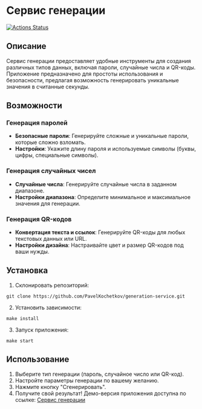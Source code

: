 # Сервис генерации
[![Actions Status](https://github.com/PavelKochetkov/generation-service/actions/workflows/deploy.yml/badge.svg)](https://github.com/PavelKochetkov/generation-service/actions)

## Описание
Сервис генерации предоставляет удобные инструменты для создания различных типов данных, включая пароли, случайные числа и QR-коды. Приложение предназначено для простоты использования и безопасности, предлагая возможность генерировать уникальные значения в считанные секунды.

## Возможности

### Генерация паролей
- <strong>Безопасные пароли</strong>: Генерируйте сложные и уникальные пароли, которые сложно взломать.
- <strong>Настройки</strong>: Укажите длину пароля и используемые символы (буквы, цифры, специальные символы).

### Генерация случайных чисел
- <strong>Случайные числа</strong>: Генерируйте случайные числа в заданном диапазоне.
- <strong>Настройки диапазона</strong>: Определите минимальное и максимальное значения для генерации.

### Генерация QR-кодов
- <strong>Конвертация текста и ссылок</strong>: Генерируйте QR-коды для любых текстовых данных или URL.
- <strong>Настройки дизайна</strong>: Настраивайте цвет и размер QR-кодов под ваши нужды.

## Установка
1. Склонировать репозиторий:

```
git clone https://github.com/PavelKochetkov/generation-service.git
```
2. Установить зависимости:

```
make install
```
3. Запуск приложения:

```
make start
```

## Использование
1. Выберите тип генерации (пароль, случайное число или QR-код).
2. Настройте параметры генерации по вашему желанию.
3. Нажмите кнопку "Сгенерировать".
4. Получите свой результат!
Демо-версия приложения доступна по ссылке: [Сервис генерации](https://pavelkochetkov.github.io/generation-service/)
